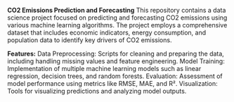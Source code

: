 **CO2 Emissions Prediction and Forecasting**
This repository contains a data science project focused on predicting and forecasting CO2 emissions using various machine learning algorithms. 
The project employs a comprehensive dataset that includes economic indicators, energy consumption, and population data to identify key drivers of CO2 emissions.

**Features:**
Data Preprocessing: Scripts for cleaning and preparing the data, including handling missing values and feature engineering.
Model Training: Implementation of multiple machine learning models such as linear regression, decision trees, and random forests.
Evaluation: Assessment of model performance using metrics like RMSE, MAE, and R².
Visualization: Tools for visualizing predictions and analyzing model outputs.
